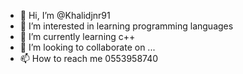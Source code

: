- 👋 Hi, I’m @Khalidjnr91
- 👀 I’m interested in learning programming languages 
- 🌱 I’m currently learning c++
- 💞️ I’m looking to collaborate on ...
- 📫 How to reach me 0553958740
<!---
Khalidjnr91/Khalidjnr91 is a ✨ special ✨ repository because its `README.md` (this file) appears on your GitHub profile.
You can click the Preview link to take a look at your changes.
--->
